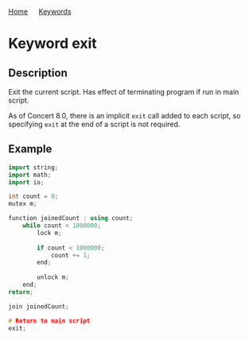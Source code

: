 [Home](https://github.com/puckowski/concert7/blob/master/) <span>&emsp;</span> [Keywords](https://github.com/puckowski/concert7/blob/master/keywords.md)

# Keyword exit

## Description

Exit the current script. Has effect of terminating program if run in main script.

As of Concert 8.0, there is an implicit ```exit``` call added to each script, so specifying ```exit``` at the end of a script is not required.

## Example

```cpp
import string;
import math;
import io;

int count = 0;
mutex m;

function joinedCount : using count;
	while count < 1000000;
		lock m;
		
		if count < 1000000;
			count += 1;
		end;
		
		unlock m;
	end;
return;

join joinedCount;

# Return to main script
exit; 
```
